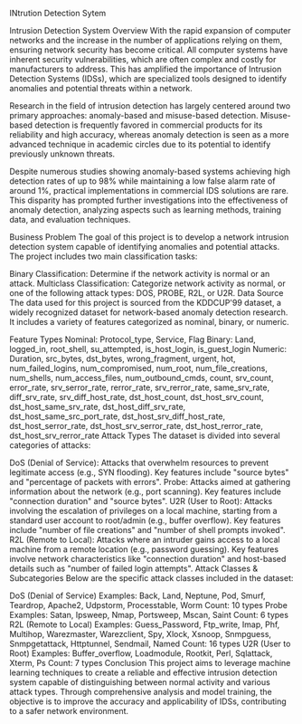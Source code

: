 INtrution Detection Sytem 


Intrusion Detection System
Overview
With the rapid expansion of computer networks and the increase in the number of applications relying on them, ensuring network security has become critical. All computer systems have inherent security vulnerabilities, which are often complex and costly for manufacturers to address. This has amplified the importance of Intrusion Detection Systems (IDSs), which are specialized tools designed to identify anomalies and potential threats within a network.

Research in the field of intrusion detection has largely centered around two primary approaches: anomaly-based and misuse-based detection. Misuse-based detection is frequently favored in commercial products for its reliability and high accuracy, whereas anomaly detection is seen as a more advanced technique in academic circles due to its potential to identify previously unknown threats.

Despite numerous studies showing anomaly-based systems achieving high detection rates of up to 98% while maintaining a low false alarm rate of around 1%, practical implementations in commercial IDS solutions are rare. This disparity has prompted further investigations into the effectiveness of anomaly detection, analyzing aspects such as learning methods, training data, and evaluation techniques.

Business Problem
The goal of this project is to develop a network intrusion detection system capable of identifying anomalies and potential attacks. The project includes two main classification tasks:

Binary Classification: Determine if the network activity is normal or an attack.
Multiclass Classification: Categorize network activity as normal, or one of the following attack types: DOS, PROBE, R2L, or U2R.
Data Source
The data used for this project is sourced from the KDDCUP'99 dataset, a widely recognized dataset for network-based anomaly detection research. It includes a variety of features categorized as nominal, binary, or numeric.

Feature Types
Nominal: Protocol_type, Service, Flag
Binary: Land, logged_in, root_shell, su_attempted, is_host_login, is_guest_login
Numeric: Duration, src_bytes, dst_bytes, wrong_fragment, urgent, hot, num_failed_logins, num_compromised, num_root, num_file_creations, num_shells, num_access_files, num_outbound_cmds, count, srv_count, error_rate, srv_serror_rate, rerror_rate, srv_rerror_rate, same_srv_rate, diff_srv_rate, srv_diff_host_rate, dst_host_count, dst_host_srv_count, dst_host_same_srv_rate, dst_host_diff_srv_rate, dst_host_same_src_port_rate, dst_host_srv_diff_host_rate, dst_host_serror_rate, dst_host_srv_serror_rate, dst_host_rerror_rate, dst_host_srv_rerror_rate
Attack Types
The dataset is divided into several categories of attacks:

DoS (Denial of Service): Attacks that overwhelm resources to prevent legitimate access (e.g., SYN flooding). Key features include "source bytes" and "percentage of packets with errors".
Probe: Attacks aimed at gathering information about the network (e.g., port scanning). Key features include "connection duration" and "source bytes".
U2R (User to Root): Attacks involving the escalation of privileges on a local machine, starting from a standard user account to root/admin (e.g., buffer overflow). Key features include "number of file creations" and "number of shell prompts invoked".
R2L (Remote to Local): Attacks where an intruder gains access to a local machine from a remote location (e.g., password guessing). Key features involve network characteristics like "connection duration" and host-based details such as "number of failed login attempts".
Attack Classes & Subcategories
Below are the specific attack classes included in the dataset:

DoS (Denial of Service)
Examples: Back, Land, Neptune, Pod, Smurf, Teardrop, Apache2, Udpstorm, Processtable, Worm
Count: 10 types
Probe
Examples: Satan, Ipsweep, Nmap, Portsweep, Mscan, Saint
Count: 6 types
R2L (Remote to Local)
Examples: Guess_Password, Ftp_write, Imap, Phf, Multihop, Warezmaster, Warezclient, Spy, Xlock, Xsnoop, Snmpguess, Snmpgetattack, Httptunnel, Sendmail, Named
Count: 16 types
U2R (User to Root)
Examples: Buffer_overflow, Loadmodule, Rootkit, Perl, Sqlattack, Xterm, Ps
Count: 7 types
Conclusion
This project aims to leverage machine learning techniques to create a reliable and effective intrusion detection system capable of distinguishing between normal activity and various attack types. Through comprehensive analysis and model training, the objective is to improve the accuracy and applicability of IDSs, contributing to a safer network environment.

